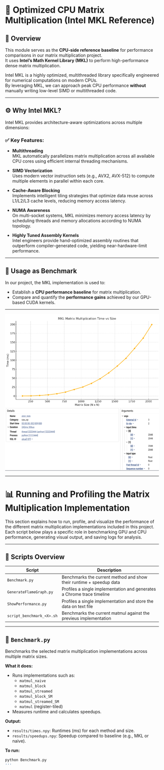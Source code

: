 # 🧠 Optimized CPU Matrix Multiplication (Intel MKL Reference)

## 📌 Overview

This module serves as the **CPU-side reference baseline** for performance comparisons in our matrix multiplication project.  
It uses **Intel’s Math Kernel Library (MKL)** to perform high-performance dense matrix multiplication.

Intel MKL is a highly optimized, multithreaded library specifically engineered for numerical computations on modern CPUs.  
By leveraging MKL, we can approach peak CPU performance **without** manually writing low-level SIMD or multithreaded code.

---

## ⚙️ Why Intel MKL?

Intel MKL provides architecture-aware optimizations across multiple dimensions:

### ✅ Key Features:

- **Multithreading**  
  MKL automatically parallelizes matrix multiplication across all available CPU cores using efficient internal threading mechanisms.

- **SIMD Vectorization**  
  Uses modern vector instruction sets (e.g., AVX2, AVX-512) to compute multiple elements in parallel within each core.

- **Cache-Aware Blocking**  
  Implements intelligent tiling strategies that optimize data reuse across L1/L2/L3 cache levels, reducing memory access latency.

- **NUMA Awareness**  
  On multi-socket systems, MKL minimizes memory access latency by scheduling threads and memory allocations according to NUMA topology.

- **Highly Tuned Assembly Kernels**  
  Intel engineers provide hand-optimized assembly routines that outperform compiler-generated code, yielding near-hardware-limit performance.

---

## 🧪 Usage as Benchmark

In our project, the MKL implementation is used to:

- Establish a **CPU performance baseline** for matrix multiplication.
- Compare and quantify the **performance gains** achieved by our GPU-based CUDA kernels.

---
![Performance Plot](images/gragh1.png)
![Performance Plot](images/profiling.png)

---
# 📊 Running and Profiling the Matrix Multiplication Implementation

This section explains how to run, profile, and visualize the performance of the different matrix multiplication implementations included in this project. Each script below plays a specific role in benchmarking GPU and CPU performance, generating visual output, and saving logs for analysis.

---

## 🔧 Scripts Overview

| Script                   | Description                                                                 |
|--------------------------|-----------------------------------------------------------------------------|
| `Benchmark.py`           | Benchmarks the current method and show their runtime + speedup data         |
| `GenerateFlameGraph.py`  | Profiles a single implementation and generates a Chrome trace timeline      |
| `ShowPerformance.py`     | Profiles a single implementation and store the data on text file            |
| `script_benchmark_<X>.sh`| Benchmarks the current matmul against the previeus implementation           |                     

---

## 📄 `Benchmark.py`

Benchmarks the selected matrix multiplication implementations across multiple matrix sizes.

**What it does:**
- Runs implementations such as:
  - `matmul_naive`
  - `matmul_block`
  - `matmul_streamed`
  - `matmul_block_SM`
  - `matmul_streamed_SM`
  - `matmul` (register-tiled)
- Measures runtime and calculates speedups.

**Output:**
- `results/times.npy`: Runtimes (ms) for each method and size.
- `results/speedups.npy`: Speedup compared to baseline (e.g., MKL or naive).

**To run:**
```bash
python Benchmark.py
'''
